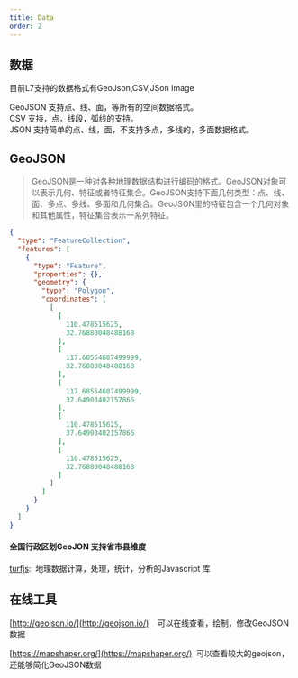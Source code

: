 ```yaml
---
title: Data
order: 2
---
```


## 数据

目前L7支持的数据格式有GeoJson,CSV,JSon Image

GeoJSON 支持点、线、面，等所有的空间数据格式。<br />CSV 支持，点，线段，弧线的支持。<br />JSON 支持简单的点、线，面，不支持多点，多线的，多面数据格式。


## GeoJSON

> GeoJSON是一种对各种地理数据结构进行编码的格式。GeoJSON对象可以表示几何、特征或者特征集合。GeoJSON支持下面几何类型：点、线、面、多点、多线、多面和几何集合。GeoJSON里的特征包含一个几何对象和其他属性，特征集合表示一系列特征。



```json
{
  "type": "FeatureCollection",
  "features": [
    {
      "type": "Feature",
      "properties": {},
      "geometry": {
        "type": "Polygon",
        "coordinates": [
          [
            [
              110.478515625,
              32.76880048488168
            ],
            [
              117.68554687499999,
              32.76880048488168
            ],
            [
              117.68554687499999,
              37.64903402157866
            ],
            [
              110.478515625,
              37.64903402157866
            ],
            [
              110.478515625,
              32.76880048488168
            ]
          ]
        ]
      }
    }
  ]
}
```

#### 全国行政区划GeoJON 支持省市县维度 
[turfjs](http://turfjs.org/):  地理数据计算，处理，统计，分析的Javascript 库

## 在线工具

[http://geojson.io/](http://geojson.io/)    可以在线查看，绘制，修改GeoJSON数据

[https://mapshaper.org/](https://mapshaper.org/)  可以查看较大的geojson，还能够简化GeoJSON数据

